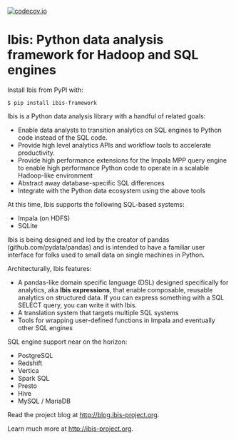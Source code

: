 [![codecov.io](http://codecov.io/github/cloudera/ibis/coverage.svg?branch=master)](http://codecov.io/github/cloudera/ibis?branch=master)

# Ibis: Python data analysis framework for Hadoop and SQL engines

Install Ibis from PyPI with:

    $ pip install ibis-framework

Ibis is a Python data analysis library with a handful of related goals:

- Enable data analysts to transition analytics on SQL engines to
  Python code instead of the SQL code.
- Provide high level analytics APIs and workflow tools to accelerate
  productivity.
- Provide high performance extensions for the Impala MPP query engine to enable
  high performance Python code to operate in a scalable Hadoop-like environment
- Abstract away database-specific SQL differences
- Integrate with the Python data ecosystem using the above tools

At this time, Ibis supports the following SQL-based systems:

- Impala (on HDFS)
- SQLite

Ibis is being designed and led by the creator of pandas
(github.com/pydata/pandas) and is intended to have a familiar user interface
for folks used to small data on single machines in Python.

Architecturally, Ibis features:

- A pandas-like domain specific language (DSL) designed specifically for
  analytics, aka **Ibis expressions**, that enable composable, reusable
  analytics on structured data. If you can express something with a SQL SELECT
  query, you can write it with Ibis.
- A translation system that targets multiple SQL systems
- Tools for wrapping user-defined functions in Impala and eventually other SQL
  engines

SQL engine support near on the horizon:

- PostgreSQL
- Redshift
- Vertica
- Spark SQL
- Presto
- Hive
- MySQL / MariaDB

Read the project blog at http://blog.ibis-project.org.

Learn much more at http://ibis-project.org.
